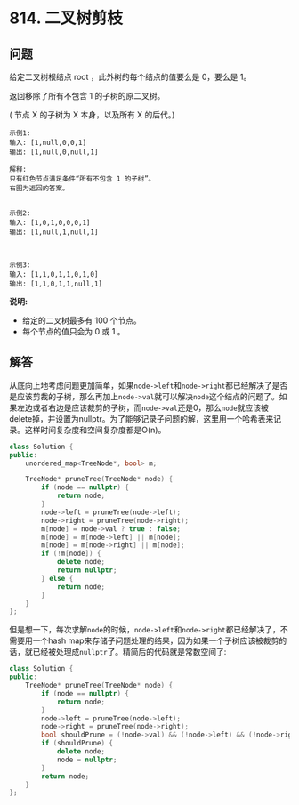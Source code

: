# 814. 二叉树剪枝

## 问题
给定二叉树根结点 root ，此外树的每个结点的值要么是 0，要么是 1。

返回移除了所有不包含 1 的子树的原二叉树。

( 节点 X 的子树为 X 本身，以及所有 X 的后代。)

```
示例1:
输入: [1,null,0,0,1]
输出: [1,null,0,null,1]
 
解释: 
只有红色节点满足条件“所有不包含 1 的子树”。
右图为返回的答案。


示例2:
输入: [1,0,1,0,0,0,1]
输出: [1,null,1,null,1]



示例3:
输入: [1,1,0,1,1,0,1,0]
输出: [1,1,0,1,1,null,1]
```


**说明:**
- 给定的二叉树最多有 100 个节点。
- 每个节点的值只会为 0 或 1 。

## 解答
从底向上地考虑问题更加简单，如果`node->left`和`node->right`都已经解决了是否是应该剪裁的子树，那么再加上`node->val`就可以解决`node`这个结点的问题了。如果左边或者右边是应该裁剪的子树，而`node->val`还是0，那么`node`就应该被delete掉，并设置为nullptr。为了能够记录子问题的解，这里用一个哈希表来记录。这样时间复杂度和空间复杂度都是O(n)。
```C++
class Solution {
public:
    unordered_map<TreeNode*, bool> m;

    TreeNode* pruneTree(TreeNode* node) {
        if (node == nullptr) {
            return node;
        }
        node->left = pruneTree(node->left);
        node->right = pruneTree(node->right);
        m[node] = node->val ? true : false;
        m[node] = m[node->left] || m[node];
        m[node] = m[node->right] || m[node];
        if (!m[node]) {
            delete node;
            return nullptr;
        } else {
            return node;
        }
    }
};
```

但是想一下，每次求解`node`的时候，`node->left`和`node->right`都已经解决了，不需要用一个hash map来存储子问题处理的结果，因为如果一个子树应该被裁剪的话，就已经被处理成`nullptr`了。精简后的代码就是常数空间了:
```C++
class Solution {
public:
    TreeNode* pruneTree(TreeNode* node) {
        if (node == nullptr) {
            return node;
        }
        node->left = pruneTree(node->left);
        node->right = pruneTree(node->right);
        bool shouldPrune = (!node->val) && (!node->left) && (!node->right);
        if (shouldPrune) {
            delete node;
            node = nullptr;
        }
        return node;
    }
};
```     